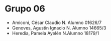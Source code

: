 # Grupo 06
- Amiconi, César Claudio N. Alumno 01626/7 
- Genoves, Agustin Ignacio N. Alumno 14665/3
- Heredia, Pamela Ayelén N.Alumno 18179/1
